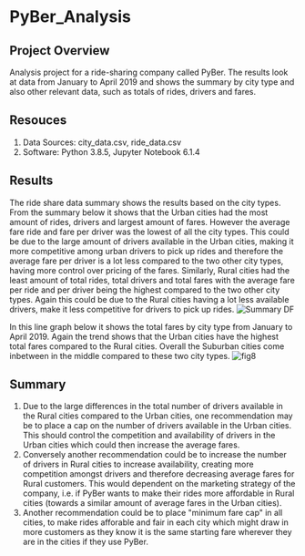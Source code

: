# PyBer_Analysis
## Project Overview
Analysis project for a ride-sharing company called PyBer. The results look at data from January to April 2019 and shows the summary by city type and also other relevant data, such as totals of rides, drivers and fares. 
## Resouces 
1. Data Sources: city_data.csv, ride_data.csv
2. Software: Python 3.8.5, Jupyter Notebook 6.1.4
## Results
The ride share data summary shows the results based on the city types. From the summary below it shows that the Urban cities had the most amount of rides, drivers and largest amount of fares. However the average fare ride and fare per driver was the lowest of all the city types. This could be due to the large amount of drivers available in the Urban cities, making it more competitive among urban drivers to pick up rides and therefore the average fare per driver is a lot less compared to the two other city types, having more control over pricing of the fares.
Similarly, Rural cities had the least amount of total rides, total drivers and total fares with the average fare per ride and per driver being the highest compared to the two other city types. Again this could be due to the Rural cities having a lot less available drivers, make it less competitive for drivers to pick up rides. 
![Summary DF](https://user-images.githubusercontent.com/81877387/120075394-115ad380-c06f-11eb-962f-073a7a7ee668.png)

In this line graph below it shows the total fares by city type from January to April 2019. Again the trend shows that the Urban cities have the highest total fares compared to the Rural cities. Overall the Suburban cities come inbetween in the middle compared to these two city types. 
![fig8](https://user-images.githubusercontent.com/81877387/120075906-29335700-c071-11eb-8cdf-68479509ba32.png)
## Summary 
1. Due to the large differences in the total number of drivers available in the Rural cities compared to the Urban cities, one recommendation may be to place a cap on the number of drivers available in the Urban cities. This should control the competition and availability of drivers in the Urban cities which could then increase the average fares. 
2. Conversely another recommendation could be to increase the number of drivers in Rural cities to increase availability, creating more competition amongst drivers and therefore decreasing average fares for Rural customers. This would dependent on the marketing strategy of the company, i.e. if PyBer wants to make their rides more affordable in Rural cities (towards a similar amount of average fares in the Urban cities). 
3. Another recommendation could be to place "minimum fare cap" in all cities, to make rides afforable and fair in each city which might draw in more customers as they know it is the same starting fare wherever they are in the cities if they use PyBer. 


